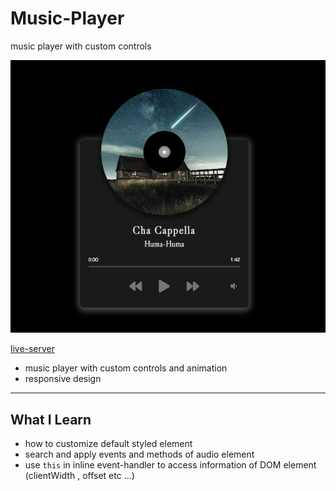 # Music-Player
music player with custom controls

<img src='music-player.jpg'>

[live-server](https://AmiraliEsi83.github.io/Music-Player)


- music player with custom controls and animation
- responsive design
---
## What I Learn
- how to customize default styled element
- search and apply events and methods of audio element
- use `this` in inline event-handler to access information of DOM element (clientWidth , offset etc ...)
